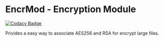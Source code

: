 # EncrMod - Encryption Module

[![Codacy Badge](https://api.codacy.com/project/badge/Grade/769c78728f8747e28cec17acaf624929)](https://app.codacy.com/app/washingt0/encrmod?utm_source=github.com&utm_medium=referral&utm_content=washingt0/encrmod&utm_campaign=Badge_Grade_Dashboard)

Privides a easy way to associate AES256 and RSA for encrypt large files.


